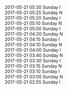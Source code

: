 2017-05-21 05:30 Sunday  I  
2017-05-21 05:25 Sunday  N  
2017-05-21 05:20 Sunday  I  
2017-05-21 05:10 Sunday  N  
2017-05-21 05:00 Sunday  I  
2017-05-21 04:20 Sunday  N  
2017-05-21 04:15 Sunday  I  
2017-05-21 04:10 Sunday  N  
2017-05-21 04:00 Sunday  I  
2017-05-21 03:40 Sunday  N  
2017-05-21 03:30 Sunday  I  
2017-05-21 03:15 Sunday  N  
2017-05-21 03:10 Sunday  I  
2017-05-21 03:00 Sunday  N  
2017-05-21 02:55 Sunday  I  
